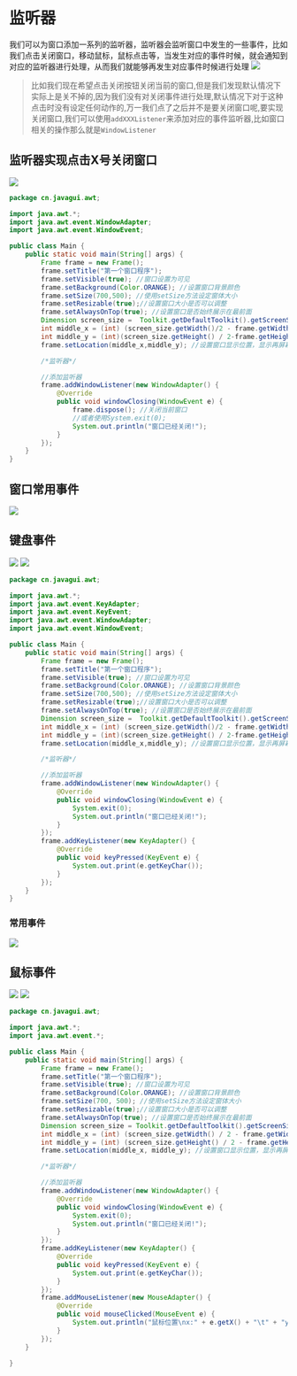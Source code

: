 # 监听器
我们可以为窗口添加一系列的监听器，监听器会监听窗口中发生的一些事件，比如我们点击关闭窗口，移动鼠标，鼠标点击等，当发生对应的事件时候，就会通知到对应的监听器进行处理，从而我们就能够再发生对应事件时候进行处理
![](https://static.meowrain.cn/i/2023/01/12/p3xjkw-3.png)

> 比如我们现在希望点击关闭按钮关闭当前的窗口,但是我们发现默认情况下实际上是关不掉的,因为我们没有对关闭事件进行处理,默认情况下对于这种点击时没有设定任何动作的,万一我们点了之后并不是要关闭窗口呢,要实现关闭窗口,我们可以使用`addXXXListener`来添加对应的事件监听器,比如窗口相关的操作那么就是`WindowListener`


## 监听器实现点击X号关闭窗口
![](https://static.meowrain.cn/i/2023/01/12/p86fvk-3.png)
```java
package cn.javagui.awt;

import java.awt.*;
import java.awt.event.WindowAdapter;
import java.awt.event.WindowEvent;

public class Main {
    public static void main(String[] args) {
        Frame frame = new Frame();
        frame.setTitle("第一个窗口程序");
        frame.setVisible(true); //窗口设置为可见
        frame.setBackground(Color.ORANGE); //设置窗口背景颜色
        frame.setSize(700,500); //使用setSize方法设定窗体大小
        frame.setResizable(true);//设置窗口大小是否可以调整
        frame.setAlwaysOnTop(true); //设置窗口是否始终展示在最前面
        Dimension screen_size =  Toolkit.getDefaultToolkit().getScreenSize();//获取屏幕粉白嫩绿
        int middle_x = (int) (screen_size.getWidth()/2 - frame.getWidth()/2); //中间横坐标
        int middle_y = (int)(screen_size.getHeight() / 2-frame.getHeight() / 2);//中间纵坐标
        frame.setLocation(middle_x,middle_y); //设置窗口显示位置，显示再屏幕正中间

        /*监听器*/

        //添加监听器
        frame.addWindowListener(new WindowAdapter() {
            @Override
            public void windowClosing(WindowEvent e) {
                frame.dispose(); //关闭当前窗口
                //或者使用System.exit(0);
                System.out.println("窗口已经关闭!");
            }
        });
    }
}

```
## 窗口常用事件
![](https://static.meowrain.cn/i/2023/01/12/p9a4j5-3.png)

## 键盘事件
![](https://static.meowrain.cn/i/2023/01/12/pbsyu0-3.png)
![](https://static.meowrain.cn/i/2023/01/12/pbuup3-3.png)
```java
package cn.javagui.awt;

import java.awt.*;
import java.awt.event.KeyAdapter;
import java.awt.event.KeyEvent;
import java.awt.event.WindowAdapter;
import java.awt.event.WindowEvent;

public class Main {
    public static void main(String[] args) {
        Frame frame = new Frame();
        frame.setTitle("第一个窗口程序");
        frame.setVisible(true); //窗口设置为可见
        frame.setBackground(Color.ORANGE); //设置窗口背景颜色
        frame.setSize(700,500); //使用setSize方法设定窗体大小
        frame.setResizable(true);//设置窗口大小是否可以调整
        frame.setAlwaysOnTop(true); //设置窗口是否始终展示在最前面
        Dimension screen_size =  Toolkit.getDefaultToolkit().getScreenSize();//获取屏幕粉白嫩绿
        int middle_x = (int) (screen_size.getWidth()/2 - frame.getWidth()/2); //中间横坐标
        int middle_y = (int)(screen_size.getHeight() / 2-frame.getHeight() / 2);//中间纵坐标
        frame.setLocation(middle_x,middle_y); //设置窗口显示位置，显示再屏幕正中间

        /*监听器*/

        //添加监听器
        frame.addWindowListener(new WindowAdapter() {
            @Override
            public void windowClosing(WindowEvent e) {
                System.exit(0);
                System.out.println("窗口已经关闭!");
            }
        });
        frame.addKeyListener(new KeyAdapter() {
            @Override
            public void keyPressed(KeyEvent e) {
                System.out.print(e.getKeyChar());
            }
        });
    }
}
```


### 常用事件
![](https://static.meowrain.cn/i/2023/01/12/pbitz6-3.png)

## 鼠标事件

![](https://static.meowrain.cn/i/2023/01/12/pe4z0u-3.png)
![](https://static.meowrain.cn/i/2023/01/12/pe8rma-3.png)

```java
package cn.javagui.awt;

import java.awt.*;
import java.awt.event.*;

public class Main {
    public static void main(String[] args) {
        Frame frame = new Frame();
        frame.setTitle("第一个窗口程序");
        frame.setVisible(true); //窗口设置为可见
        frame.setBackground(Color.ORANGE); //设置窗口背景颜色
        frame.setSize(700, 500); //使用setSize方法设定窗体大小
        frame.setResizable(true);//设置窗口大小是否可以调整
        frame.setAlwaysOnTop(true); //设置窗口是否始终展示在最前面
        Dimension screen_size = Toolkit.getDefaultToolkit().getScreenSize();//获取屏幕粉白嫩绿
        int middle_x = (int) (screen_size.getWidth() / 2 - frame.getWidth() / 2); //中间横坐标
        int middle_y = (int) (screen_size.getHeight() / 2 - frame.getHeight() / 2);//中间纵坐标
        frame.setLocation(middle_x, middle_y); //设置窗口显示位置，显示再屏幕正中间

        /*监听器*/

        //添加监听器
        frame.addWindowListener(new WindowAdapter() {
            @Override
            public void windowClosing(WindowEvent e) {
                System.exit(0);
                System.out.println("窗口已经关闭!");
            }
        });
        frame.addKeyListener(new KeyAdapter() {
            @Override
            public void keyPressed(KeyEvent e) {
                System.out.print(e.getKeyChar());
            }
        });
        frame.addMouseListener(new MouseAdapter() {
            @Override
            public void mouseClicked(MouseEvent e) {
                System.out.println("鼠标位置\nx:" + e.getX() + "\t" + "y:" + e.getY());
            }
        });
    }

}
```